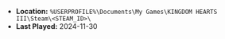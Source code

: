 * **Location:** `%USERPROFILE%\Documents\My Games\KINGDOM HEARTS III\Steam\<STEAM_ID>\`
* **Last Played:** 2024-11-30
